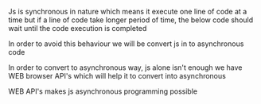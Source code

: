 Js is synchronous in nature
which means it execute one line of code at a time
but if a line of code take longer period of time, the below code should wait until the code execution is completed

In order to avoid this behaviour we will be convert js in to asynchronous code


In order to convert to asynchronous way, js alone isn't enough
we have WEB browser API's which will help it to convert into asynchronous

WEB API's makes js asynchronous programming possible